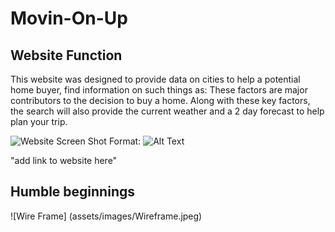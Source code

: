 # Movin-On-Up

## Website Function

This website was designed to provide data on cities to help a potential home buyer, find information on such things as:
These factors are major contributors to the decision to buy a home.  Along with these key factors, the search will also provide 
the current weather and a 2 day forecast to help plan your trip.  

![Website Screen Shot](/images/screenShot.png)
Format: ![Alt Text](url)

"add link to website here"

## Humble beginnings

![Wire Frame] (assets/images/Wireframe.jpeg)



